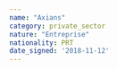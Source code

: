 ```yaml
---
name: "Axians"
category: private_sector
nature: "Entreprise"
nationality: PRT
date_signed: '2018-11-12'
---
```

    
